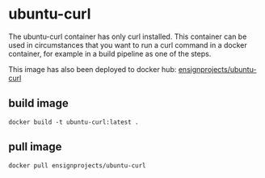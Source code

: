 # ubuntu-curl
The ubuntu-curl container has only curl installed. This container can be used in circumstances that you want to run a curl command in a docker container, for example in a build pipeline as one of the steps. 

This image has also been deployed to docker hub: [ensignprojects/ubuntu-curl](https://hub.docker.com/r/ensignprojects/ubuntu-curl)

## build image
```shell
docker build -t ubuntu-curl:latest .
```

## pull image
```shell
docker pull ensignprojects/ubuntu-curl
```
